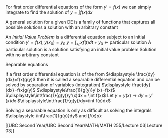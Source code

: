 For first order differential equations of the form $y' = f(x)$ we can simply integrate to find the solution of $\displaystyle y  = \int f(x) dx$

A general solution for a given DE is a family of functions that captures all possible solutions
	a solution with an arbitrary constant

An *Initial Value Problem* is a differential equation subject to an initial condition
	$y' = f(x), y(x_0) = y_0$
	$\displaystyle y = \int_{x_0}{x}f(t)dt + y_0$ $\longleftarrow$ particular solution
	A particular solution is a solution satisfying an initial value problem
		Solution with no arbitrary constant

Separable equations

If a first order differential equation is of the from
	$\displaystyle \frac{dy}{dx}=f(x)g(y)$
	then it is called a separable differential equation and can be solved by separation of variables (integration)
	$\displaystyle \frac{dy}{dx}=f(x)g(y)$
	$\displaystyle\frac{1}{g(y)}y'(x)=f(x)$
	$\displaystyle\int\frac{1}{g(y)}y'(x)dx = \int f(x)$
	Let $y = y(x) \to dy = y'(x)dx$
	$\displaystyle\int\frac{1}{g(y)}dy=\int f(x)dx$

Solving a separable equation is only as difficult as solving the integrals $\displaystyle \int\frac{1}{g(y)}dy$ and $\displaystyle\int f(x)dx$

[[UBC Second Year/UBC Second Year/MATH/MATH 255/Lecture 03|Lecture 03]]